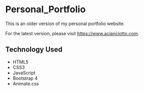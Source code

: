 # Personal_Portfolio

This is an older version of my personal portfolio website. 

For the latest version, please visit https://www.acianciotto.com.

## Technology Used
* HTML5
* CSS3
* JavaScript
* Bootstrap 4
* Animate.css
